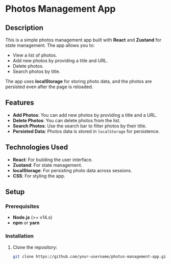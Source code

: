 # Photos Management App

## Description
This is a simple photos management app built with **React** and **Zustand** for state management. The app allows you to:
- View a list of photos.
- Add new photos by providing a title and URL.
- Delete photos.
- Search photos by title.

The app uses **localStorage** for storing photo data, and the photos are persisted even after the page is reloaded.

## Features
- **Add Photos**: You can add new photos by providing a title and a URL.
- **Delete Photos**: You can delete photos from the list.
- **Search Photos**: Use the search bar to filter photos by their title.
- **Persisted Data**: Photos data is stored in `localStorage` for persistence.

## Technologies Used
- **React**: For building the user interface.
- **Zustand**: For state management.
- **localStorage**: For persisting photo data across sessions.
- **CSS**: For styling the app.

## Setup

### Prerequisites
- **Node.js** (>= v14.x)
- **npm** or **yarn**

### Installation
1. Clone the repository:

   ```bash
   git clone https://github.com/your-username/photos-management-app.git
